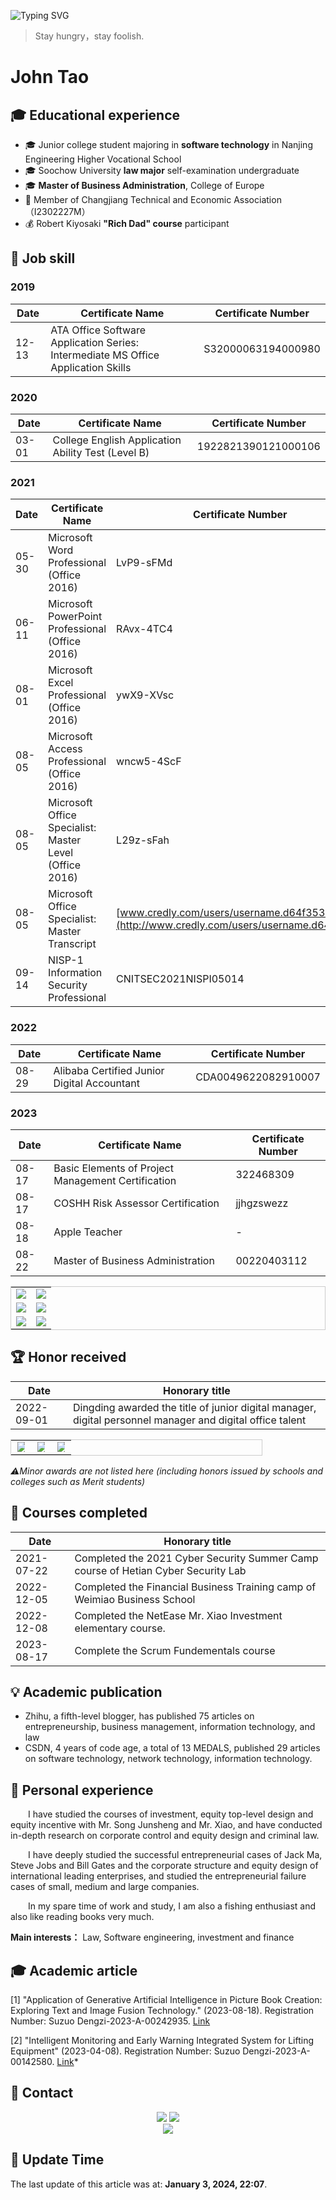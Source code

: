 ![Typing SVG](https://readme-typing-svg.demolab.com?font=Merriweather&size=30&pause=1000&multiline=true&width=688&height=88&lines=Hello!+%F0%9F%91%8B%F0%9F%91%8B%F0%9F%91%8B+I'm+John+Tao.;%E2%80%9CStay+hungry%EF%BC%8Cstay+foolish.%E2%80%9D)

> Stay hungry，stay foolish.

# John Tao

## 🎓 Educational experience

- 🎓 Junior college student majoring in **software technology** in Nanjing Engineering Higher Vocational School
- 🎓 Soochow University **law major** self-examination undergraduate
- 🎓 **Master of Business Administration**, College of Europe
- 🔭 Member of Changjiang Technical and Economic Association（I2302227M）
- 💰 Robert Kiyosaki **"Rich Dad" course** participant

## 💼 Job skill

### 2019

| Date  | Certificate Name                                             | Certificate Number |
| ----- | ------------------------------------------------------------ | ------------------ |
| 12-13 | ATA Office Software Application Series: Intermediate MS Office Application Skills | S32000063194000980 |

### 2020

| Date  | Certificate Name                                   | Certificate Number  |
| ----- | -------------------------------------------------- | ------------------- |
| 03-01 | College English Application Ability Test (Level B) | 1922821390121000106 |

### 2021

| Date  | Certificate Name                                        | Certificate Number                                           |
| ----- | ------------------------------------------------------- | ------------------------------------------------------------ |
| 05-30 | Microsoft Word Professional (Office 2016)               | LvP9-sFMd                                                    |
| 06-11 | Microsoft PowerPoint Professional (Office 2016)         | RAvx-4TC4                                                    |
| 08-01 | Microsoft Excel Professional (Office 2016)              | ywX9-XVsc                                                    |
| 08-05 | Microsoft Access Professional (Office 2016)             | wncw5-4ScF                                                   |
| 08-05 | Microsoft Office Specialist: Master Level (Office 2016) | L29z-sFah                                                    |
| 08-05 | Microsoft Office Specialist: Master Transcript          | [www.credly.com/users/username.d64f3534](http://www.credly.com/users/username.d64f3534) |
| 09-14 | NISP-1 Information Security Professional                | CNITSEC2021NISPⅠ05014                                        |

### 2022

| Date  | Certificate Name                            | Certificate Number  |
| ----- | ------------------------------------------- | ------------------- |
| 08-29 | Alibaba Certified Junior Digital Accountant | CDA0049622082910007 |

### 2023

| Date  | Certificate Name                                   | Certificate Number |
| ----- | -------------------------------------------------- | ------------------ |
| 08-17 | Basic Elements of Project Management Certification | 322468309          |
| 08-17 | COSHH Risk Assessor Certification                  | jjhgzswezz         |
| 08-18 | Apple Teacher                                      | -                  |
| 08-22 | Master of Business Administration                  | 00220403112        |

<table style="border: 1px solid #ccc; width: 100%;" align="center">
    <tr>
        <td style="width: 50%; text-align: center;"><img src="https://typora-img-1301299232.cos.ap-shanghai.myqcloud.com/img/202308261355288.png" style="max-width: 100%; height: auto;"></td>
        <td style="width: 50%; text-align: center;"><img src="https://typora-img-1301299232.cos.ap-shanghai.myqcloud.com/img/202308261410215.PNG" style="max-width: 100%; height: auto;"></td>
    </tr>
    <tr>
        <td style="width: 50%; text-align: center;"><img src="https://typora-img-1301299232.cos.ap-shanghai.myqcloud.com/img/202308261405222.jpg" style="max-width: 100%; height: auto;"></td>
        <td style="width: 50%; text-align: center;"><img src="https://typora-img-1301299232.cos.ap-shanghai.myqcloud.com/img/202308261358739.png" style="max-width: 100%; height: auto;"></td>
    </tr>
    <tr>
        <td style="width: 50%; text-align: center;"><img src="https://typora-img-1301299232.cos.ap-shanghai.myqcloud.com/img/202308261412227.PNG" style="max-width: 100%; height: auto;"></td>
        <td style="width: 50%; text-align: center;"><img src="https://typora-img-1301299232.cos.ap-shanghai.myqcloud.com/img/202308261415955.jpg" style="max-width: 100%; height: auto;"></td>
    </tr>
</table>

## 🏆 Honor received

| Date       | Honorary title                                               |
| ---------- | ------------------------------------------------------------ |
| 2022-09-01 | Dingding awarded the title of junior digital manager, digital personnel manager and digital office talent |

<table style="border: 1px solid #ccc; width: 80%;" align="center">
    <tr>
        <td style="width: 33.33%; text-align: center;"><img src="https://typora-img-1301299232.cos.ap-shanghai.myqcloud.com/img/202308262029780.PNG" style="max-width: 80%; height: auto;"></td>
        <td style="width: 33.33%; text-align: center;"><img src="https://typora-img-1301299232.cos.ap-shanghai.myqcloud.com/img/202308262029975.PNG" style="max-width: 80%; height: auto;"></td>
        <td style="width: 33.33%; text-align: center;"><img src="https://typora-img-1301299232.cos.ap-shanghai.myqcloud.com/img/202308262030965.PNG" style="max-width: 80%; height: auto;"></td>
    </tr>
</table>

*⚠Minor awards are not listed here (including honors issued by schools and colleges such as Merit students)*

## 📙 Courses completed

| Date       | Honorary title                                               |
| ---------- | ------------------------------------------------------------ |
| 2021-07-22 | Completed the 2021 Cyber Security Summer Camp course of Hetian Cyber Security Lab |
| 2022-12-05 | Completed the Financial Business Training camp of Weimiao Business School |
| 2022-12-08 | Completed the NetEase Mr. Xiao Investment elementary course. |
| 2023-08-17 | Complete the Scrum Fundementals course                       |

## 💡 Academic publication

- Zhihu, a fifth-level blogger, has published 75 articles on entrepreneurship, business management, information technology, and law
- CSDN, 4 years of code age, a total of 13 MEDALS, published 29 articles on software technology, network technology, information technology.

## 🚀 Personal experience

&emsp;&emsp;I have studied the courses of investment, equity top-level design and equity incentive with Mr. Song Junsheng and Mr. Xiao, and have conducted in-depth research on corporate control and equity design and criminal law.

&emsp;&emsp;I have deeply studied the successful entrepreneurial cases of Jack Ma, Steve Jobs and Bill Gates and the corporate structure and equity design of international leading enterprises, and studied the entrepreneurial failure cases of small, medium and large companies.

&emsp;&emsp;In my spare time of work and study, I am also a fishing enthusiast and also like reading books very much.

**Main interests：** Law, Software engineering, investment and finance

## 🎓 Academic article

[1] "Application of Generative Artificial Intelligence in Picture Book Creation: Exploring Text and Image Fusion Technology." (2023-08-18). Registration Number: Suzuo Dengzi-2023-A-00242935. [Link](https://jscopyright.cn/jsuser/user/wx/certificate-detail?serialNum=202309Z1100031119)

[2] "Intelligent Monitoring and Early Warning Integrated System for Lifting Equipment" (2023-04-08). Registration Number: Suzuo Dengzi-2023-A-00142580. [Link](https://jscopyright.cn/jsuser/user/wx/certificate-detail?serialNum=202306Z1100025731)*

## 🔗 Contact

<div align="center">
	<td>
		<tr>
    		<a href="https://blog.csdn.net/Suprman88"><img src="https://img.shields.io/badge/CSDN-论坛-c32136" /></a>
    	</tr>
    	<tr>
    		<a href="https://www.zhihu.com/people/draper-crypto"><img src="https://img.shields.io/badge/Zhihu-知乎-blue" /></a>
		</tr>
	</td>
	<br>
	<td>
		<tr>
			<img src="https://stats.justsong.cn/api/csdn?id=Suprman88&theme=light&lang=zh-CN" />
		</tr>
	</td>
</div>

## 📅 Update Time

The last update of this article was at: **January 3, 2024, 22:07**.
